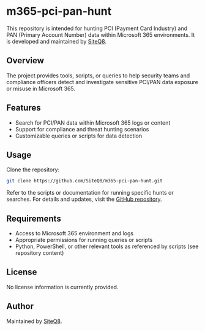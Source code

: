 # m365-pci-pan-hunt

This repository is intended for hunting PCI (Payment Card Industry) and PAN (Primary Account Number) data within Microsoft 365 environments. It is developed and maintained by [SiteQ8](https://github.com/SiteQ8).

## Overview

The project provides tools, scripts, or queries to help security teams and compliance officers detect and investigate sensitive PCI/PAN data exposure or misuse in Microsoft 365.

## Features

- Search for PCI/PAN data within Microsoft 365 logs or content
- Support for compliance and threat hunting scenarios
- Customizable queries or scripts for data detection

## Usage

Clone the repository:

```bash
git clone https://github.com/SiteQ8/m365-pci-pan-hunt.git
```

Refer to the scripts or documentation for running specific hunts or searches. For details and updates, visit the [GitHub repository](https://github.com/SiteQ8/m365-pci-pan-hunt).

## Requirements

- Access to Microsoft 365 environment and logs
- Appropriate permissions for running queries or scripts
- Python, PowerShell, or other relevant tools as referenced by scripts (see repository content)

## License

No license information is currently provided.

## Author

Maintained by [SiteQ8](https://github.com/SiteQ8).